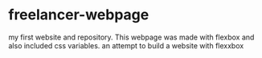 # freelancer-webpage
my first website and repository. This webpage was made with flexbox and also included css variables. an attempt to build a website with flexxbox
